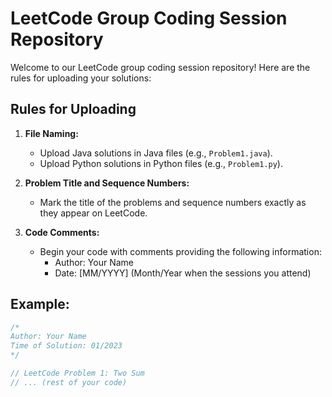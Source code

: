 # LeetCode Group Coding Session Repository

Welcome to our LeetCode group coding session repository! Here are the rules for uploading your solutions:

## Rules for Uploading

1. **File Naming:**
   - Upload Java solutions in Java files (e.g., `Problem1.java`).
   - Upload Python solutions in Python files (e.g., `Problem1.py`).

2. **Problem Title and Sequence Numbers:**
   - Mark the title of the problems and sequence numbers exactly as they appear on LeetCode.

3. **Code Comments:**
   - Begin your code with comments providing the following information:
     - Author: Your Name
     - Date: [MM/YYYY] (Month/Year when the sessions you attend)

## Example:

```java
/*
Author: Your Name
Time of Solution: 01/2023
*/

// LeetCode Problem 1: Two Sum
// ... (rest of your code)
